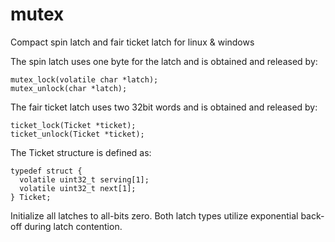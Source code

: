 # mutex
Compact spin latch and fair ticket latch for linux &amp; windows

The spin latch uses one byte for the latch and is obtained and released by:

    mutex_lock(volatile char *latch);
    mutex_unlock(char *latch);
  
The fair ticket latch uses two 32bit words and is obtained and released by:

    ticket_lock(Ticket *ticket);
    ticket_unlock(Ticket *ticket);
  
  The Ticket structure is defined as:
  
    typedef struct {
      volatile uint32_t serving[1];
      volatile uint32_t next[1];
    } Ticket;

Initialize all latches to all-bits zero.  Both latch types utilize exponential back-off during latch contention.
